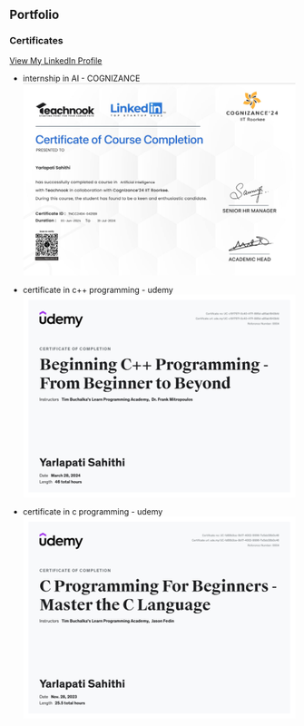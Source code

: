 ## Portfolio
### Certificates
<a href="https://www.linkedin.com/in/sahithi-y-07a1ba267/">View My LinkedIn Profile</a> 
- internship in AI - COGNIZANCE
  <img src="images/internship certificate.png">
  
- certificate in c++ programming - udemy
  <img src="images/udemy certificate 1.jpg">
  
- certificate in c programming - udemy
  <img src="images/udemy certificate 2.jpg">
